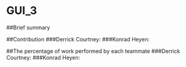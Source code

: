 # GUI_3

##Brief summary


##Contribution
###Derrick Courtney:
###Konrad Heyen:

##The percentage of work performed by each teammate
###Derrick Courtney:
###Konrad Heyen:
